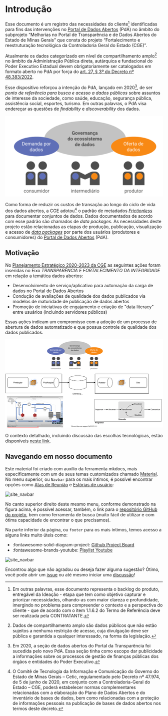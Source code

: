 # Introdução

Esse documento é um registro das necessidades do cliente[^1] identificadas para fins das intervenções no [Portal de Dados Abertos](https://www.dados.mg.gov.br) (PdA) no âmbito do subprojeto “Melhorias no Portal de Transparência e de Dados Abertos do Estado de Minas Gerais” que consta do projeto “Fortalecimento e reestruturação tecnológica da Controladoria Geral do Estado (CGE)”.

Atualmente os dados categorizado em nível de compartilhamento amplo[^2] no âmbito da Administração Pública direta, autárquica e fundacional do Poder Executivo Estadual devem obrigatoriamente ser catalogados em formato aberto no PdA por força do [art. 27, § 3º do Decreto nº 48.383/2022](legislacao.md#decreto-48383-de-18032022).

Esse dispositivo reforçou a intenção do PdA, lançado em 2020[^3], de ser _ponto de referência para busca e acesso a dados públicos_ sobre assuntos de interesse da sociedade, como saúde, educação, segurança pública, assistência social, esportes, turismo. 
Em outras palavras, o PdA visa endereçar as questões de _findability_ e _discoverability_ dos dados.

![Atores no ecossistema de dados abertos. Fonte: @okbr2021](assets/images/20220503T210959.png)

Como forma de reduzir os custos de transação ao longo do ciclo de vida dos dados abertos, a CGE adotou[^4] o padrão de metadados [_Frictionless_](https://frictionlessdata.io/) para documentar conjuntos de dados. 
Dados documentados de acordo com esse padrão são chamados de _data packages_.
As necessidades deste projeto estão relacionadas as etapas de produção, publicação, visualização e acesso de [_data packages_](glossario.md#data-package) por parte dos usuários (produtores e consumidores) do [Portal de Dados Abertos](https://dados.mg.gov.br/) (PdA).

## Motivação

No [Planejamento Estratégico 2020-2023 da CGE](https://cge.mg.gov.br/phocadownload/Planejamento%20Estratgico%202020-2023%20-%20final.pdf#page=30) as seguintes ações foram inseridas no Eixo _TRANSPARÊNCIA E FORTALECIMENTO DA INTEGRIDADE_ em relação a temática dados abertos:

- Desenvolvimento de serviço/aplicativo para automação da carga de dados no Portal de Dados Abertos
- Condução de avaliações de qualidade dos dados publicados via modelos de maturidade de publicação de dados abertos
- Promoção de iniciativas de engajamento e criação de "data literacy" entre usuários (incluindo servidores públicos)

Essas ações indicam um compromisso com a adoção de um processo de abertura de dados automatizado e que possua controle de qualidade dos dados publicados.

![](assets/images/20220428T150210.drawio.svg)

O contexto detalhado, incluindo discussão das escolhas tecnológicas, estão disponíveis [neste link](motivacao-contexto.md).

## Navegando em nosso documento

Este material foi criado com auxílio da ferramenta mkdocs, mais especificamente com um de seus temas customizados chamado [Material](https://squidfunk.github.io/mkdocs-material/).
No menu superior, ou `Navbar` para os mais íntimos, é possível encontrar opções como [Atas de Reunião](atas_de_reuniao/20221121_configuracoes_inicial_documentacao_windows/) e [Estórias de usuário](estorias_de_usuarios/sprint_02/01_upload_de_arquivos_recursos/):

![site_navbar](https://imgur.com/OQrf9Ee.png)

No canto superior direito deste mesmo menu, conforme demonstrado na figura acima, é possível acessar, também, o link para o [repositório GitHub do projeto](https://github.com/transparencia-mg/work-stefanini), bem como ferramenta de busca (muito fácil de utilizar e com ótima capacidade de encontrar o que precisamos).

Na parte inferior da página, ou `footer` para os mais íntimos, temos acesso a alguns links muito úteis como:

- :fontawesome-solid-diagram-project: [Github Project Board](https://github.com/orgs/transparencia-mg/projects/2)
- :fontawesome-brands-youtube: [Playlist Youtube](https://www.youtube.com/playlist?list=PLCbgbVHsUygAIzR_jxHEUt0NRc-MNF7cy)

![site_navbar](https://imgur.com/nsyqmhy.png)

Encontrou algo que não agradou ou deseja fazer alguma sugestão? Ótimo, você pode abrir um [issue](https://github.com/transparencia-mg/work-stefanini/issues) ou até mesmo iniciar uma [discussão](https://github.com/transparencia-mg/work-stefanini/discussions)!

[^1]: Em outras palavras, esse documento representa o backlog do produto, entregável da Ideação - etapa que tem como objetivo capturar e priorizar necessidades, olhando-as com maior clareza e profundidade, imergindo no problema para compreender o contexto e a perspectiva do cliente - que de acordo com o item 1.1.6.2 do Termo de Referência deve ser realizada pela CONTRATANTE. 

[^2]: Dados de compartilhamento amplo são dados públicos que não estão sujeitos a nenhuma restrição de acesso, cuja divulgação deve ser pública e garantida a qualquer interessado, na forma da legislação.

[^3]: Em 2020, a seção de dados abertos do Portal da Transparência foi sucedida pelo novo PdA. Essa seção tinha como escopo dar publicidade a informações sobre os processos de gestão de finanças públicas dos órgãos e entidades do Poder Executivo. 

[^4]: O Comitê de Tecnologia da Informação e Comunicação do Governo do Estado de Minas Gerais – Cetic, regulamentado pelo Decreto nº 47.974, de 5 de junho de 2020, em conjunto com a Controladoria-Geral do Estado – CGE, poderá estabelecer normas complementares relacionadas com a elaboração do Plano de Dados Abertos e do inventário de bases de dados, bem como relacionadas com a proteção de informações pessoais na publicação de bases de dados abertos nos termos deste decreto.
